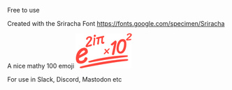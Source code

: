 Free to use

Created with the Sriracha Font https://fonts.google.com/specimen/Sriracha

A nice mathy 100 emoji 
![e^(2*i*pi)*10^2](https://github.com/johnpmay/johnpmay/blob/main/100/e2ipi102.png)

For use in Slack, Discord, Mastodon etc
